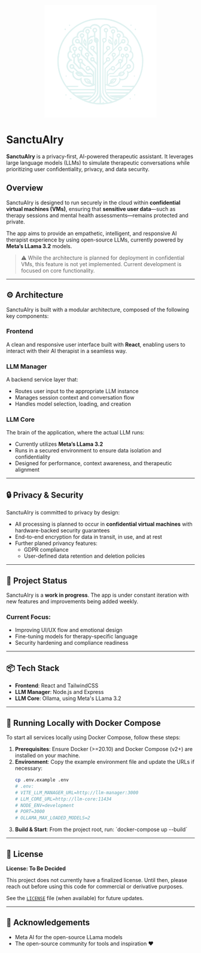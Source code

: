 <p align="center">
  <img src="./design/Logo-Teal-50.svg" width="300"/>
</p>

# SanctuAIry

**SanctuAIry** is a privacy-first, AI-powered therapeutic assistant. It leverages large language models (LLMs) to simulate therapeutic conversations while prioritizing user confidentiality, privacy, and data security.

## Overview

SanctuAIry is designed to run securely in the cloud within **confidential virtual machines (VMs)**, ensuring that **sensitive user data**—such as therapy sessions and mental health assessments—remains protected and private.

The app aims to provide an empathetic, intelligent, and responsive AI therapist experience by using open-source LLMs, currently powered by **Meta’s LLama 3.2** models.

> ⚠️ While the architecture is planned for deployment in confidential VMs, this feature is not yet implemented. Current development is focused on core functionality.

---

## ⚙️ Architecture

SanctuAIry is built with a modular architecture, composed of the following key components:

### Frontend

A clean and responsive user interface built with **React**, enabling users to interact with their AI therapist in a seamless way.

### LLM Manager

A backend service layer that:

-   Routes user input to the appropriate LLM instance
-   Manages session context and conversation flow
-   Handles model selection, loading, and creation

### LLM Core

The brain of the application, where the actual LLM runs:

-   Currently utilizes **Meta’s LLama 3.2**
-   Runs in a secured environment to ensure data isolation and confidentiality
-   Designed for performance, context awareness, and therapeutic alignment

---

## 🔒 Privacy & Security

SanctuAIry is committed to privacy by design:

-   All processing is planned to occur in **confidential virtual machines** with hardware-backed security guarantees
-   End-to-end encryption for data in transit, in use, and at rest
-   Further planed privancy features:
    -   GDPR compliance
    -   User-defined data retention and deletion policies

---

## 🚧 Project Status

SanctuAIry is a **work in progress**. The app is under constant iteration with new features and improvements being added weekly.

### Current Focus:

-   Improving UI/UX flow and emotional design
-   Fine-tuning models for therapy-specific language
-   Security hardening and compliance readiness

---

## 📦 Tech Stack

-   **Frontend**: React and TailwindCSS
-   **LLM Manager**: Node.js and Express
-   **LLM Core**: Ollama, using Meta's LLama 3.2

---

## 🚀 Running Locally with Docker Compose

To start all services locally using Docker Compose, follow these steps:

1. **Prerequisites**: Ensure Docker (>=20.10) and Docker Compose (v2+) are installed on your machine.
2. **Environment**: Copy the example environment file and update the URLs if necessary:
    ```bash
    cp .env.example .env
    # .env:
    # VITE_LLM_MANAGER_URL=http://llm-manager:3000
    # LLM_CORE_URL=http://llm-core:11434
    # NODE_ENV=development
    # PORT=3000
    # OLLAMA_MAX_LOADED_MODELS=2
    ```
3. **Build & Start**: From the project root, run:
   ´docker-compose up --build´

---

## 📄 License

**License: To Be Decided**

This project does not currently have a finalized license. Until then, please reach out before using this code for commercial or derivative purposes.

See the [`LICENSE`](./LICENSE) file (when available) for future updates.

---

## 🙏 Acknowledgements

-   Meta AI for the open-source LLama models
-   The open-source community for tools and inspiration ❤️

